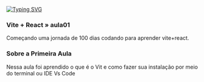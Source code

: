 [![Typing SVG](https://readme-typing-svg.herokuapp.com/?color=9400D3&size=35&center=true&vCenter=true&width=1000&lines=+Jornada+100+Dias+Codando+→+Vite+»»+React+)](https://git.io/typing-svg)



### Vite + React » aula01
<p>Começando uma jornada de 100 dias codando para aprender vite+react.</p>



### Sobre a Primeira Aula
<p>Nessa aula foi aprendido o que é o Vit e como fazer sua instalação por meio do terminal ou IDE Vs Code</p>
